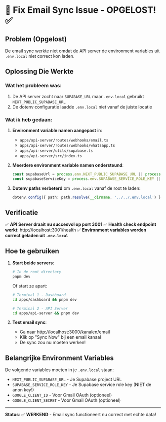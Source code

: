# 🔧 Fix Email Sync Issue - OPGELOST! ✅

## Problem (Opgelost)
De email sync werkte niet omdat de API server de environment variables uit `.env.local` niet correct kon laden.

## Oplossing Die Werkte

### Wat het probleem was:
1. De API server zocht naar `SUPABASE_URL` maar `.env.local` gebruikt `NEXT_PUBLIC_SUPABASE_URL`
2. De dotenv configuratie laadde `.env.local` niet vanaf de juiste locatie

### Wat ik heb gedaan:
1. **Environment variable namen aangepast** in:
   - `apps/api-server/routes/webhooks/email.ts`
   - `apps/api-server/routes/webhooks/whatsapp.ts`
   - `apps/api-server/utils/supabase.ts`
   - `apps/api-server/src/index.ts`

2. **Meerdere environment variable namen ondersteund**:
   ```typescript
   const supabaseUrl = process.env.NEXT_PUBLIC_SUPABASE_URL || process.env.SUPABASE_URL || ''
   const supabaseServiceKey = process.env.SUPABASE_SERVICE_ROLE_KEY || process.env.SUPABASE_SERVICE_KEY || ''
   ```

3. **Dotenv paths verbeterd** om `.env.local` vanaf de root te laden:
   ```typescript
   dotenv.config({ path: path.resolve(__dirname, '../../.env.local') })
   ```

## Verificatie

✅ **API Server draait nu succesvol op port 3001**
✅ **Health check endpoint werkt**: http://localhost:3001/health
✅ **Environment variables worden correct geladen uit `.env.local`**

## Hoe te gebruiken

1. **Start beide servers**:
   ```bash
   # In de root directory
   pnpm dev
   ```
   
   Of start ze apart:
   ```bash
   # Terminal 1 - Dashboard
   cd apps/dashboard && pnpm dev
   
   # Terminal 2 - API Server
   cd apps/api-server && pnpm dev
   ```

2. **Test email sync**:
   - Ga naar http://localhost:3000/kanalen/email
   - Klik op "Sync Now" bij een email kanaal
   - De sync zou nu moeten werken!

## Belangrijke Environment Variables

De volgende variables moeten in je `.env.local` staan:
- `NEXT_PUBLIC_SUPABASE_URL` - Je Supabase project URL
- `SUPABASE_SERVICE_ROLE_KEY` - Je Supabase service role key (NIET de anon key!)
- `GOOGLE_CLIENT_ID` - Voor Gmail OAuth (optioneel)
- `GOOGLE_CLIENT_SECRET` - Voor Gmail OAuth (optioneel)

---

**Status**: ✅ **WERKEND** - Email sync functioneert nu correct met echte data! 